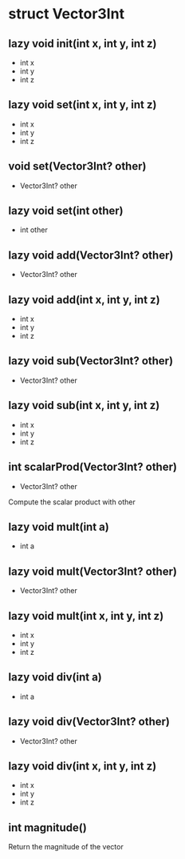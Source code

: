 # struct Vector3Int


## lazy void __init__(int x, int y, int z)
- int x
- int y
- int z



## lazy void __set__(int x, int y, int z)
- int x
- int y
- int z



## void __set__(Vector3Int? other)
- Vector3Int? other



## lazy void __set__(int other)
- int other



## lazy void __add__(Vector3Int? other)
- Vector3Int? other



## lazy void __add__(int x, int y, int z)
- int x
- int y
- int z



## lazy void __sub__(Vector3Int? other)
- Vector3Int? other



## lazy void __sub__(int x, int y, int z)
- int x
- int y
- int z



## int scalarProd(Vector3Int? other)
- Vector3Int? other

Compute the scalar product with other

## lazy void __mult__(int a)
- int a



## lazy void __mult__(Vector3Int? other)
- Vector3Int? other



## lazy void __mult__(int x, int y, int z)
- int x
- int y
- int z



## lazy void __div__(int a)
- int a



## lazy void __div__(Vector3Int? other)
- Vector3Int? other



## lazy void __div__(int x, int y, int z)
- int x
- int y
- int z



## int magnitude()
Return the magnitude of the vector




